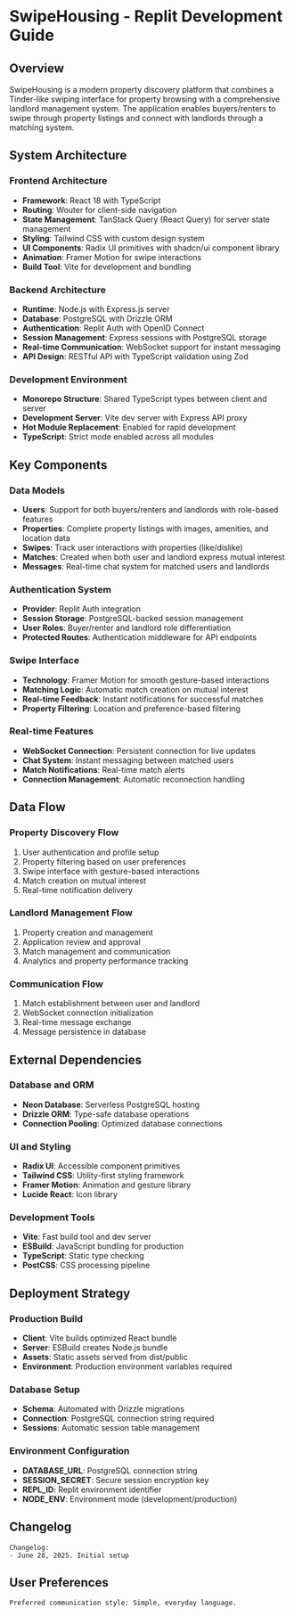 # SwipeHousing - Replit Development Guide

## Overview

SwipeHousing is a modern property discovery platform that combines a Tinder-like swiping interface for property browsing with a comprehensive landlord management system. The application enables buyers/renters to swipe through property listings and connect with landlords through a matching system.

## System Architecture

### Frontend Architecture
- **Framework**: React 18 with TypeScript
- **Routing**: Wouter for client-side navigation
- **State Management**: TanStack Query (React Query) for server state management
- **Styling**: Tailwind CSS with custom design system
- **UI Components**: Radix UI primitives with shadcn/ui component library
- **Animation**: Framer Motion for swipe interactions
- **Build Tool**: Vite for development and bundling

### Backend Architecture
- **Runtime**: Node.js with Express.js server
- **Database**: PostgreSQL with Drizzle ORM
- **Authentication**: Replit Auth with OpenID Connect
- **Session Management**: Express sessions with PostgreSQL storage
- **Real-time Communication**: WebSocket support for instant messaging
- **API Design**: RESTful API with TypeScript validation using Zod

### Development Environment
- **Monorepo Structure**: Shared TypeScript types between client and server
- **Development Server**: Vite dev server with Express API proxy
- **Hot Module Replacement**: Enabled for rapid development
- **TypeScript**: Strict mode enabled across all modules

## Key Components

### Data Models
- **Users**: Support for both buyers/renters and landlords with role-based features
- **Properties**: Complete property listings with images, amenities, and location data
- **Swipes**: Track user interactions with properties (like/dislike)
- **Matches**: Created when both user and landlord express mutual interest
- **Messages**: Real-time chat system for matched users and landlords

### Authentication System
- **Provider**: Replit Auth integration
- **Session Storage**: PostgreSQL-backed session management
- **User Roles**: Buyer/renter and landlord role differentiation
- **Protected Routes**: Authentication middleware for API endpoints

### Swipe Interface
- **Technology**: Framer Motion for smooth gesture-based interactions
- **Matching Logic**: Automatic match creation on mutual interest
- **Real-time Feedback**: Instant notifications for successful matches
- **Property Filtering**: Location and preference-based filtering

### Real-time Features
- **WebSocket Connection**: Persistent connection for live updates
- **Chat System**: Instant messaging between matched users
- **Match Notifications**: Real-time match alerts
- **Connection Management**: Automatic reconnection handling

## Data Flow

### Property Discovery Flow
1. User authentication and profile setup
2. Property filtering based on user preferences
3. Swipe interface with gesture-based interactions
4. Match creation on mutual interest
5. Real-time notification delivery

### Landlord Management Flow
1. Property creation and management
2. Application review and approval
3. Match management and communication
4. Analytics and property performance tracking

### Communication Flow
1. Match establishment between user and landlord
2. WebSocket connection initialization
3. Real-time message exchange
4. Message persistence in database

## External Dependencies

### Database and ORM
- **Neon Database**: Serverless PostgreSQL hosting
- **Drizzle ORM**: Type-safe database operations
- **Connection Pooling**: Optimized database connections

### UI and Styling
- **Radix UI**: Accessible component primitives
- **Tailwind CSS**: Utility-first styling framework
- **Framer Motion**: Animation and gesture library
- **Lucide React**: Icon library

### Development Tools
- **Vite**: Fast build tool and dev server
- **ESBuild**: JavaScript bundling for production
- **TypeScript**: Static type checking
- **PostCSS**: CSS processing pipeline

## Deployment Strategy

### Production Build
- **Client**: Vite builds optimized React bundle
- **Server**: ESBuild creates Node.js bundle
- **Assets**: Static assets served from dist/public
- **Environment**: Production environment variables required

### Database Setup
- **Schema**: Automated with Drizzle migrations
- **Connection**: PostgreSQL connection string required
- **Sessions**: Automatic session table management

### Environment Configuration
- **DATABASE_URL**: PostgreSQL connection string
- **SESSION_SECRET**: Secure session encryption key
- **REPL_ID**: Replit environment identifier
- **NODE_ENV**: Environment mode (development/production)

## Changelog

```
Changelog:
- June 28, 2025. Initial setup
```

## User Preferences

```
Preferred communication style: Simple, everyday language.
```